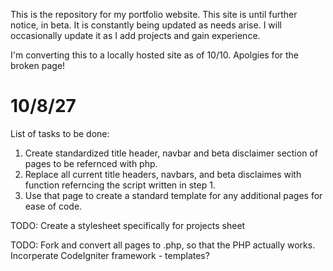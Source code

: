 This is the repository for my portfolio website. 
This site is until further notice, in beta. It is constantly being updated as needs arise. 
I will occasionally update it as I add projects and gain experience. 

I'm converting this to a locally hosted site as of 10/10. Apolgies for the broken page! 


# 10/8/27
List of tasks to be done:
1. Create standardized title header, navbar and beta disclaimer section of pages to be refernced with php. 
2. Replace all current title headers, navbars, and beta disclaimes with function referncing the script written in step 1. 
3. Use that page to create a standard template for any additional pages for ease of code. 


TODO: Create a stylesheet specifically for projects sheet

TODO: Fork and convert all pages to .php, so that the PHP actually works. Incorperate CodeIgniter framework - templates? 
